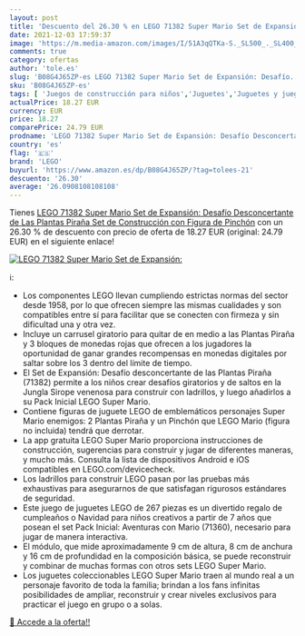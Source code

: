 ```yaml
---
layout: post
title: 'Descuento del 26.30 % en LEGO 71382 Super Mario Set de Expansión:'
date: 2021-12-03 17:59:37
image: 'https://m.media-amazon.com/images/I/51A3qQTKa-S._SL500_._SL400_.jpg'
comments: true
category: ofertas
author: 'tole.es'
slug: 'B08G4J65ZP-es LEGO 71382 Super Mario Set de Expansión: Desafío...'
sku: 'B08G4J65ZP-es'
tags: [ 'Juegos de construcción para niños','Juguetes','Juguetes y juegos','Sets de construcción','lego', ]
actualPrice: 18.27 EUR
currency: EUR
price: 18.27
comparePrice: 24.79 EUR
prodname: 'LEGO 71382 Super Mario Set de Expansión: Desafío Desconcertante de Las Plantas Piraña  Set de Construcción con Figura de Pinchón'
country: 'es'
flag: '🇪🇸'
brand: 'LEGO'
buyurl: 'https://www.amazon.es/dp/B08G4J65ZP/?tag=tolees-21'
descuento: '26.30'
average: '26.0908108108108'
---
```


Tienes [LEGO 71382 Super Mario Set de Expansión: Desafío Desconcertante de Las Plantas Piraña  Set de Construcción con Figura de Pinchón](https://www.amazon.es/dp/B08G4J65ZP/?tag=tolees-21) con un 26.30 % de descuento con precio de oferta de 18.27 EUR (original: 24.79 EUR) en el siguiente enlace!

[![LEGO 71382 Super Mario Set de Expansión:](https://m.media-amazon.com/images/I/51A3qQTKa-S._SL500_._SL400_.jpg)](https://www.amazon.es/dp/B08G4J65ZP/?tag=tolees-21)

ℹ️:

- Los componentes LEGO llevan cumpliendo estrictas normas del sector desde 1958, por lo que ofrecen siempre las mismas cualidades y son compatibles entre sí para facilitar que se conecten con firmeza y sin dificultad una y otra vez.
- Incluye un carrusel giratorio para quitar de en medio a las Plantas Piraña y 3 bloques de monedas rojas que ofrecen a los jugadores la oportunidad de ganar grandes recompensas en monedas digitales por saltar sobre los 3 dentro del límite de tiempo.
- El Set de Expansión: Desafío desconcertante de las Plantas Piraña (71382) permite a los niños crear desafíos giratorios y de saltos en la Jungla Sirope venenosa para construir con ladrillos, y luego añadirlos a su Pack Inicial LEGO Super Mario.
- Contiene figuras de juguete LEGO de emblemáticos personajes Super Mario enemigos: 2 Plantas Piraña y un Pinchón que LEGO Mario (figura no incluida) tendrá que derrotar.
- La app gratuita LEGO Super Mario proporciona instrucciones de construcción, sugerencias para construir y jugar de diferentes maneras, y mucho más. Consulta la lista de dispositivos Android e iOS compatibles en LEGO.com/devicecheck.
- Los ladrillos para construir LEGO pasan por las pruebas más exhaustivas para asegurarnos de que satisfagan rigurosos estándares de seguridad.
- Este juego de juguetes LEGO de 267 piezas es un divertido regalo de cumpleaños o Navidad para niños creativos a partir de 7 años que posean el set Pack Inicial: Aventuras con Mario (71360), necesario para jugar de manera interactiva.
- El módulo, que mide aproximadamente 9 cm de altura, 8 cm de anchura y 16 cm de profundidad en la composición básica, se puede reconstruir y combinar de muchas formas con otros sets LEGO Super Mario.
- Los juguetes coleccionables LEGO Super Mario traen al mundo real a un personaje favorito de toda la familia; brindan a los fans infinitas posibilidades de ampliar, reconstruir y crear niveles exclusivos para practicar el juego en grupo o a solas.

[🛒 Accede a la oferta!!](https://www.amazon.es/dp/B08G4J65ZP/?tag=tolees-21)
